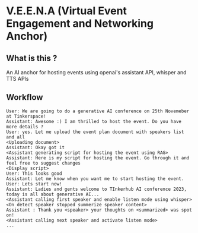 # V.E.E.N.A (Virtual Event Engagement and Networking Anchor)


## What is this ?

An AI anchor for hosting events using openai's assistant API, whisper and TTS APIs

## Workflow

```
User: We are going to do a generative AI conference on 25th Novemeber at Tinkerspace!
Assistant: Awesome :) I am thrilled to host the event. Do you have more details ?
User: yes. Let me upload the event plan document with speakers list and all
<Uploading document>
Assistant: Okay got it
<Assistant generating script for hosting the event using RAG>
Assistant: Here is my script for hosting the event. Go through it and feel free to suggest changes
<Display script>
User: This looks good
Assistant: Let me know when you want me to start hosting the event. 
User: Lets start now!
Assistant: Ladies and gents welcome to TInkerhub AI conference 2023, today is all about generative AI...
<Assistant calling first speaker and enable listen mode using whisper>
<On detect speaker stopped summerize speaker content>
Assistant : Thank you <speaker> your thoughts on <summarized> was spot on!
<Assistant calling next speaker and activate listen mode>
...
```
